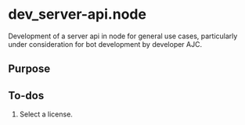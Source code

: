 # dev_server-api.node

Development of a server api in node for general use cases, particularly under consideration for bot development by developer AJC.

## Purpose

## To-dos

1. Select a license.